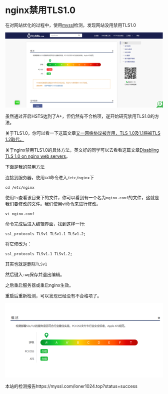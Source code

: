 # nginx禁用TLS1.0

在对网站优化的过程中，使用[myssl](https://myssl.com/)检测，发现网站没用禁用TLS1.0

![myssl检测](nginx禁用TLS1.0.assets/myssl.png)

虽然通过开启HSTS达到了A+，但仍然有不合格项，遂开始研究禁用TLS1.0的方法。

关于TLS1.0，你可以看一下这篇文章[又一网络协议被弃用，TLS 1.0及1.1将被TLS 1.2取代。](https://www.trustauth.cn/news/security-news/25018.html)

关于nginx禁用TLS1.0的具体方法，英文好的同学可以去看看这篇文章[Disabling TLS 1.0 on nginx web servers](https://www.cloudibee.com/disabling-tls-1-0-on-nginx/)。

下面是我的禁用方法

连接到服务器，使用cd命令进入`/etc/nginx`下

```shell
cd /etc/nginx
```

使用`ls`查看该目录下的文件，你可以看到有一个名为`nginx.conf`的文件，这就是我们要修改的文件。我们使用vi命令来进行修改。

```shell
vi nginx.conf
```

命令完成后进入编辑界面，找到这样一行:

```
ssl_protocols TLSv1 TLSv1.1 TLSv1.2;
```

将它修改为：

```
ssl_protocols TLSv1.1 TLSv1.2;
```

其实也就是删除`TLSv1`

然后键入`:wq`保存并退出编辑。

之后重启服务器或重启nginx生效。

重启后重新检测，可以发现已经没有不合格项了。

![](nginx禁用TLS1.0.assets/after_tls.png)

本站的检测报告https://myssl.com/loner1024.top?status=success